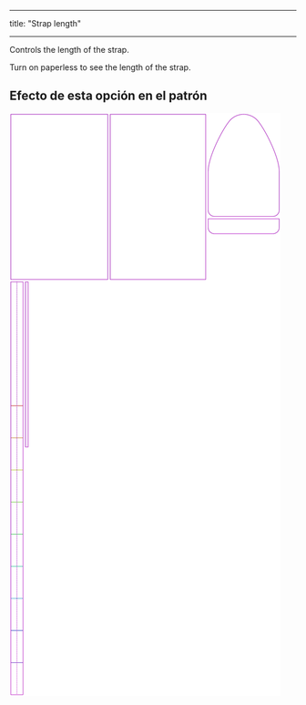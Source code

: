 - - -
title: "Strap length"
- - -

Controls the length of the strap.

<Tip>

Turn on paperless to see the length of the strap.

</Tip>

## Efecto de esta opción en el patrón

![This image shows the effect of this option by superimposing several variants that have a different value for this option](hortensia_straplength_sample.svg "Effect of this option on the pattern")
